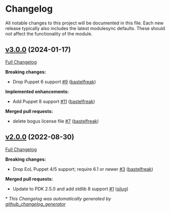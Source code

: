 # Changelog

All notable changes to this project will be documented in this file.
Each new release typically also includes the latest modulesync defaults.
These should not affect the functionality of the module.

## [v3.0.0](https://github.com/voxpupuli/puppet-conntrackd/tree/v3.0.0) (2024-01-17)

[Full Changelog](https://github.com/voxpupuli/puppet-conntrackd/compare/v2.0.0...v3.0.0)

**Breaking changes:**

- Drop Puppet 6 support [\#9](https://github.com/voxpupuli/puppet-conntrackd/pull/9) ([bastelfreak](https://github.com/bastelfreak))

**Implemented enhancements:**

- Add Puppet 8 support [\#11](https://github.com/voxpupuli/puppet-conntrackd/pull/11) ([bastelfreak](https://github.com/bastelfreak))

**Merged pull requests:**

- delete bogus license file [\#7](https://github.com/voxpupuli/puppet-conntrackd/pull/7) ([bastelfreak](https://github.com/bastelfreak))

## [v2.0.0](https://github.com/voxpupuli/puppet-conntrackd/tree/v2.0.0) (2022-08-30)

[Full Changelog](https://github.com/voxpupuli/puppet-conntrackd/compare/d2caca383cec5140572a9690b2e02612879c1be6...v2.0.0)

**Breaking changes:**

- Drop EoL Puppet 4/5 support; require 6.1 or newer [\#3](https://github.com/voxpupuli/puppet-conntrackd/pull/3) ([bastelfreak](https://github.com/bastelfreak))

**Merged pull requests:**

- Update to PDK 2.5.0 and add stdlib 8 support [\#1](https://github.com/voxpupuli/puppet-conntrackd/pull/1) ([silug](https://github.com/silug))



\* *This Changelog was automatically generated by [github_changelog_generator](https://github.com/github-changelog-generator/github-changelog-generator)*
